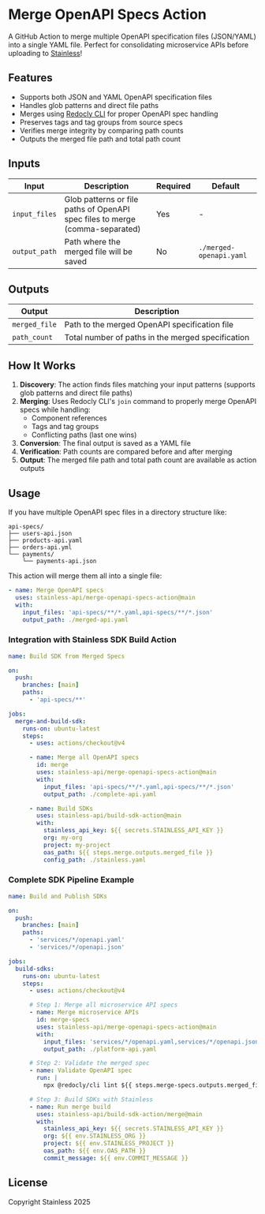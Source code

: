# Merge OpenAPI Specs Action

A GitHub Action to merge multiple OpenAPI specification files (JSON/YAML) into a single YAML file. Perfect for consolidating microservice APIs before uploading to [Stainless](https://stainless.com)!

## Features

- Supports both JSON and YAML OpenAPI specification files
- Handles glob patterns and direct file paths
- Merges using [Redocly CLI](https://redocly.com/docs/cli/) for proper OpenAPI spec handling
- Preserves tags and tag groups from source specs
- Verifies merge integrity by comparing path counts
- Outputs the merged file path and total path count

## Inputs

| Input         | Description                                                                  | Required | Default                 |
| ------------- | ---------------------------------------------------------------------------- | -------- | ----------------------- |
| `input_files` | Glob patterns or file paths of OpenAPI spec files to merge (comma-separated) | Yes      | -                       |
| `output_path` | Path where the merged file will be saved                                     | No       | `./merged-openapi.yaml` |

## Outputs

| Output        | Description                                       |
| ------------- | ------------------------------------------------- |
| `merged_file` | Path to the merged OpenAPI specification file     |
| `path_count`  | Total number of paths in the merged specification |

## How It Works

1. **Discovery**: The action finds files matching your input patterns (supports glob patterns and direct file paths)
2. **Merging**: Uses Redocly CLI's `join` command to properly merge OpenAPI specs while handling:
   - Component references
   - Tags and tag groups
   - Conflicting paths (last one wins)
3. **Conversion**: The final output is saved as a YAML file
4. **Verification**: Path counts are compared before and after merging
5. **Output**: The merged file path and total path count are available as action outputs

## Usage

If you have multiple OpenAPI spec files in a directory structure like:

```
api-specs/
├── users-api.json
├── products-api.yaml
├── orders-api.yml
└── payments/
    └── payments-api.json
```

This action will merge them all into a single file:

```yaml
- name: Merge OpenAPI specs
  uses: stainless-api/merge-openapi-specs-action@main
  with:
    input_files: 'api-specs/**/*.yaml,api-specs/**/*.json'
    output_path: ./merged-api.yaml
```

### Integration with Stainless SDK Build Action

```yaml
name: Build SDK from Merged Specs

on:
  push:
    branches: [main]
    paths:
      - 'api-specs/**'

jobs:
  merge-and-build-sdk:
    runs-on: ubuntu-latest
    steps:
      - uses: actions/checkout@v4

      - name: Merge all OpenAPI specs
        id: merge
        uses: stainless-api/merge-openapi-specs-action@main
        with:
          input_files: 'api-specs/**/*.yaml,api-specs/**/*.json'
          output_path: ./complete-api.yaml

      - name: Build SDKs
        uses: stainless-api/build-sdk-action@main
        with:
          stainless_api_key: ${{ secrets.STAINLESS_API_KEY }}
          org: my-org
          project: my-project
          oas_path: ${{ steps.merge.outputs.merged_file }}
          config_path: ./stainless.yaml
```

### Complete SDK Pipeline Example

```yaml
name: Build and Publish SDKs

on:
  push:
    branches: [main]
    paths:
      - 'services/*/openapi.yaml'
      - 'services/*/openapi.json'

jobs:
  build-sdks:
    runs-on: ubuntu-latest
    steps:
      - uses: actions/checkout@v4

      # Step 1: Merge all microservice API specs
      - name: Merge microservice APIs
        id: merge-specs
        uses: stainless-api/merge-openapi-specs-action@main
        with:
          input_files: 'services/*/openapi.yaml,services/*/openapi.json'
          output_path: ./platform-api.yaml

      # Step 2: Validate the merged spec
      - name: Validate OpenAPI spec
        run: |
          npx @redocly/cli lint ${{ steps.merge-specs.outputs.merged_file }}

      # Step 3: Build SDKs with Stainless
      - name: Run merge build
        uses: stainless-api/build-sdk-action/merge@main
        with:
          stainless_api_key: ${{ secrets.STAINLESS_API_KEY }}
          org: ${{ env.STAINLESS_ORG }}
          project: ${{ env.STAINLESS_PROJECT }}
          oas_path: ${{ env.OAS_PATH }}
          commit_message: ${{ env.COMMIT_MESSAGE }}
```

## License

Copyright Stainless 2025
